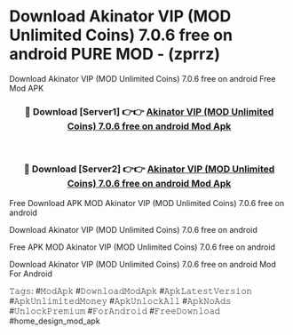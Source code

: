 # Download Akinator VIP (MOD Unlimited Coins) 7.0.6 free on android PURE MOD - (zprrz)
Download Akinator VIP (MOD Unlimited Coins) 7.0.6 free on android Free Mod APK

<div align="center">
<h3>🔴 Download [Server1] 👉👉 <a href="https://apk-comot.site?title=Akinator_VIP_(MOD_Unlimited_Coins)_7.0.6_free_on_android">Akinator VIP (MOD Unlimited Coins) 7.0.6 free on android Mod Apk</a></h3><br>

<h3>🔴 Download [Server2] 👉👉 <a href="https://apk-comot.site?title=Akinator_VIP_(MOD_Unlimited_Coins)_7.0.6_free_on_android">Akinator VIP (MOD Unlimited Coins) 7.0.6 free on android Mod Apk</a></h3>
</div>


Free Download APK MOD Akinator VIP (MOD Unlimited Coins) 7.0.6 free on android

Download Akinator VIP (MOD Unlimited Coins) 7.0.6 free on android 

Free APK MOD Akinator VIP (MOD Unlimited Coins) 7.0.6 free on android 

Download Akinator VIP (MOD Unlimited Coins) 7.0.6 free on android Mod For Android

𝚃𝚊𝚐𝚜: #𝙼𝚘𝚍𝙰𝚙𝚔 #𝙳𝚘𝚠𝚗𝚕𝚘𝚊𝚍𝙼𝚘𝚍𝙰𝚙𝚔 #𝙰𝚙𝚔𝙻𝚊𝚝𝚎𝚜𝚝𝚅𝚎𝚛𝚜𝚒𝚘𝚗 #𝙰𝚙𝚔𝚄𝚗𝚕𝚒𝚖𝚒𝚝𝚎𝚍𝙼𝚘𝚗𝚎𝚢 #𝙰𝚙𝚔𝚄𝚗𝚕𝚘𝚌𝚔𝙰𝚕𝚕 #𝙰𝚙𝚔𝙽𝚘𝙰𝚍𝚜 #𝚄𝚗𝚕𝚘𝚌𝚔𝙿𝚛𝚎𝚖𝚒𝚞𝚖 #𝙵𝚘𝚛𝙰𝚗𝚍𝚛𝚘𝚒𝚍 #𝙵𝚛𝚎𝚎𝙳𝚘𝚠𝚗𝚕𝚘𝚊𝚍 #home_design_mod_apk
